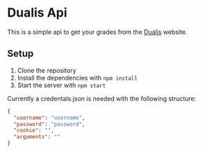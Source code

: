 # Dualis Api

This is a simple api to get your grades from the [Dualis](https://dualis.dhbw.de) website.

## Setup

1. Clone the repository
2. Install the dependencies with `npm install`
3. Start the server with `npm start`

Currently a credentals.json is needed with the following structure:

```json
{
  "username": "username",
  "password": "password",
  "cookie": "",
  "arguments": ""
}
```
